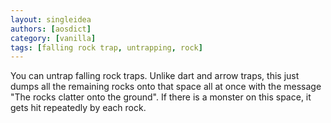 ```yaml
---
layout: singleidea
authors: [aosdict]
category: [vanilla]
tags: [falling rock trap, untrapping, rock]
---
```

You can untrap falling rock traps. Unlike dart and arrow traps, this just dumps all the remaining rocks onto that space all at once with the message "The rocks clatter onto the ground". If there is a monster on this space, it gets hit repeatedly by each rock.
